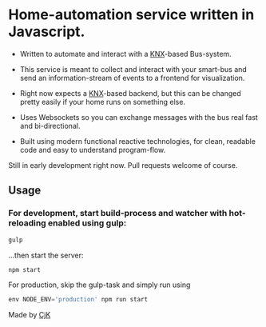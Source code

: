 # Home-automation service written in Javascript.

- Written to automate and interact with a [KNX](https://en.wikipedia.org/wiki/KNX_(standard))-based Bus-system.

- This service is meant to collect and interact with your smart-bus and send an information-stream of events to a frontend for visualization.

- Right now expects a [KNX](https://en.wikipedia.org/wiki/KNX_(standard))-based backend, but this can be changed pretty easily if your home runs on something else.

- Uses Websockets so you can exchange messages with the bus real fast and bi-directional.

- Built using modern functional reactive technologies, for clean, readable code and easy to understand program-flow.

Still in early development right now. Pull requests welcome of course.

## Usage

### For development, start build-process and watcher with hot-reloading enabled using gulp:

```js
gulp
```

…then start the server:

```js
npm start
```

For production, skip the gulp-task and simply run using

```js
env NODE_ENV='production' npm run start
```

Made by [CjK](https://twitter.com/cjk)
